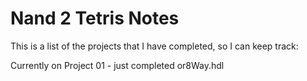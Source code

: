 # Nand 2 Tetris Notes

This is a list of the projects that I have completed, so I can keep track:

Currently on Project 01 - just completed or8Way.hdl
